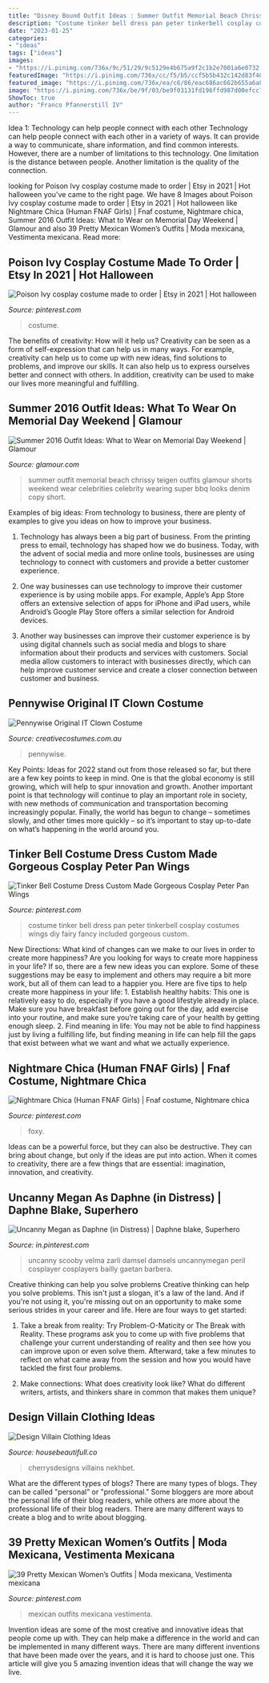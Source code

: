 ```yaml
---
title: "Disney Bound Outfit Ideas : Summer Outfit Memorial Beach Chrissy Teigen Outfits Glamour Shorts Weekend Wear Celebrities Celebrity Wearing Super Bbq Looks Denim Copy Short"
description: "Costume tinker bell dress pan peter tinkerbell cosplay costumes wings diy fairy fancy included gorgeous custom"
date: "2023-01-25"
categories:
- "ideas"
tags: ["ideas"]
images:
- "https://i.pinimg.com/736x/9c/51/29/9c5129e4b675a9f2c1b2e7001a6e0732.jpg"
featuredImage: "https://i.pinimg.com/736x/cc/f5/b5/ccf5b5b432c142d83f40dca97513ccd9--a-nightmare-leg-avenue.jpg"
featured_image: "https://i.pinimg.com/736x/ea/c6/86/eac686ac662b655a6a8b6fa3432404ad--tinker-bell-costume-tinkerbell-dress.jpg"
image: "https://i.pinimg.com/736x/be/9f/03/be9f03131fd196ffd987d00efcc78366.jpg"
ShowToc: true
author: "Franco Pfannerstill IV"
---
```



Idea 1: Technology can help people connect with each other
Technology can help people connect with each other in a variety of ways. It can provide a way to communicate, share information, and find common interests. However, there are a number of limitations to this technology. One limitation is the distance between people. Another limitation is the quality of the connection.

	

		
looking for Poison Ivy cosplay costume made to order | Etsy in 2021 | Hot halloween you've came to the right page. We have 8 Images about Poison Ivy cosplay costume made to order | Etsy in 2021 | Hot halloween like Nightmare Chica (Human FNAF Girls) | Fnaf costume, Nightmare chica, Summer 2016 Outfit Ideas: What to Wear on Memorial Day Weekend | Glamour and also 39 Pretty Mexican Women’s Outfits | Moda mexicana, Vestimenta mexicana. Read more:
		
    
## Poison Ivy Cosplay Costume Made To Order | Etsy In 2021 | Hot Halloween

<img loading=lazy src="https://i.pinimg.com/736x/be/9f/03/be9f03131fd196ffd987d00efcc78366.jpg" onerror="this.onerror=null;this.src='https://tse3.mm.bing.net/th?id=OIP.arN99bOMpDmUjWEctzusbgHaLR&amp;pid=15.1';" alt="Poison Ivy cosplay costume made to order | Etsy in 2021 | Hot halloween">

_Source: pinterest.com_

>costume. 

	

The benefits of creativity: How will it help us?
Creativity can be seen as a form of self-expression that can help us in many ways. For example, creativity can help us to come up with new ideas, find solutions to problems, and improve our skills. It can also help us to express ourselves better and connect with others. In addition, creativity can be used to make our lives more meaningful and fulfilling.

    
## Summer 2016 Outfit Ideas: What To Wear On Memorial Day Weekend | Glamour

<img loading=lazy src="http://media.glamour.com/photos/573e2535171c8c795b0f7344/master/pass/chrissy-teigen-summer-outfit.jpg" onerror="this.onerror=null;this.src='https://tse1.mm.bing.net/th?id=OIP.Ia1ikKpPpkWvxMy9CQEdogHaJ8&amp;pid=15.1';" alt="Summer 2016 Outfit Ideas: What to Wear on Memorial Day Weekend | Glamour">

_Source: glamour.com_

>summer outfit memorial beach chrissy teigen outfits glamour shorts weekend wear celebrities celebrity wearing super bbq looks denim copy short. 

	

Examples of big ideas: From technology to business, there are plenty of examples to give you ideas on how to improve your business.
1. Technology has always been a big part of business. From the printing press to email, technology has shaped how we do business. Today, with the advent of social media and more online tools, businesses are using technology to connect with customers and provide a better customer experience.
2. One way businesses can use technology to improve their customer experience is by using mobile apps. For example, Apple’s App Store offers an extensive selection of apps for iPhone and iPad users, while Android’s Google Play Store offers a similar selection for Android devices.

3. Another way businesses can improve their customer experience is by using digital channels such as social media and blogs to share information about their products and services with customers. Social media allow customers to interact with businesses directly, which can help improve customer service and create a closer connection between customer and business.


    
## Pennywise Original IT Clown Costume

<img loading=lazy src="https://www.creativecostumes.com.au/wp-content/uploads/2018/07/CC_April_18_213-768x1024.jpg" onerror="this.onerror=null;this.src='https://tse4.mm.bing.net/th?id=OIP.dNA8Mti6p9uNXnGjDyWdOAHaJ4&amp;pid=15.1';" alt="Pennywise Original IT Clown Costume">

_Source: creativecostumes.com.au_

>pennywise. 

	

Key Points:
Ideas for 2022 stand out from those released so far, but there are a few key points to keep in mind. One is that the global economy is still growing, which will help to spur innovation and growth. Another important point is that technology will continue to play an important role in society, with new methods of communication and transportation becoming increasingly popular. Finally, the world has begun to change – sometimes slowly, and other times more quickly – so it’s important to stay up-to-date on what’s happening in the world around you.

    
## Tinker Bell Costume Dress Custom Made Gorgeous Cosplay Peter Pan Wings

<img loading=lazy src="https://i.pinimg.com/736x/ea/c6/86/eac686ac662b655a6a8b6fa3432404ad--tinker-bell-costume-tinkerbell-dress.jpg" onerror="this.onerror=null;this.src='https://tse2.mm.bing.net/th?id=OIP.Z-wL_6-Grbaeh_9zK9APzwHaLH&amp;pid=15.1';" alt="Tinker Bell Costume Dress Custom Made Gorgeous Cosplay Peter Pan Wings">

_Source: pinterest.com_

>costume tinker bell dress pan peter tinkerbell cosplay costumes wings diy fairy fancy included gorgeous custom. 

	

New Directions: What kind of changes can we make to our lives in order to create more happiness?
Are you looking for ways to create more happiness in your life? If so, there are a few new ideas you can explore. Some of these suggestions may be easy to implement and others may require a bit more work, but all of them can lead to a happier you. Here are five tips to help create more happiness in your life: 1. Establish healthy habits: This one is relatively easy to do, especially if you have a good lifestyle already in place. Make sure you have breakfast before going out for the day, add exercise into your routine, and make sure you’re taking care of your health by getting enough sleep. 2. Find meaning in life: You may not be able to find happiness just by living a fulfilling life, but finding meaning in life can help fill the gaps that exist between what we want and what we actually experience.

    
## Nightmare Chica (Human FNAF Girls) | Fnaf Costume, Nightmare Chica

<img loading=lazy src="https://i.pinimg.com/736x/cc/f5/b5/ccf5b5b432c142d83f40dca97513ccd9--a-nightmare-leg-avenue.jpg" onerror="this.onerror=null;this.src='https://tse4.mm.bing.net/th?id=OIP.EgkYenHfETIH6QYHBQi5KQHaKZ&amp;pid=15.1';" alt="Nightmare Chica (Human FNAF Girls) | Fnaf costume, Nightmare chica">

_Source: pinterest.com_

>foxy. 

	

Ideas can be a powerful force, but they can also be destructive. They can bring about change, but only if the ideas are put into action. When it comes to creativity, there are a few things that are essential: imagination, innovation, and creativity.

    
## Uncanny Megan As Daphne (in Distress) | Daphne Blake, Superhero

<img loading=lazy src="https://i.pinimg.com/736x/bb/31/78/bb317814e3cbe75586894dcc24bcccb8--cosplay-events-daphne-blake.jpg" onerror="this.onerror=null;this.src='https://tse1.mm.bing.net/th?id=OIP.V-0kI1IYYOHa-VWreKqcpwAAAA&amp;pid=15.1';" alt="Uncanny Megan as Daphne (in Distress) | Daphne blake, Superhero">

_Source: in.pinterest.com_

>uncanny scooby velma zarli damsel damsels uncannymegan peril cosplayer cosplayers bailly gaetan barbera. 

	

Creative thinking can help you solve problems
Creative thinking can help you solve problems. This isn't just a slogan, it's a law of the land. And if you're not using it, you're missing out on an opportunity to make some serious strides in your career and life. Here are four ways to get started: 
1. Take a break from reality: Try Problem-O-Maticity or The Break with Reality. These programs ask you to come up with five problems that challenge your current understanding of reality and then see how you can improve upon or even solve them. Afterward, take a few minutes to reflect on what came away from the session and how you would have tackled the first four problems. 

2. Make connections: What does creativity look like? What do different writers, artists, and thinkers share in common that makes them unique?

    
## Design Villain Clothing Ideas

<img loading=lazy src="https://i.pinimg.com/736x/9c/51/29/9c5129e4b675a9f2c1b2e7001a6e0732.jpg" onerror="this.onerror=null;this.src='https://tse2.mm.bing.net/th?id=OIP.geG2DmN5VJYKTWnnHmgu1QHaLt&amp;pid=15.1';" alt="Design Villain Clothing Ideas">

_Source: housebeautifull.co_

>cherrysdesigns villains nekhbet. 

	

What are the different types of blogs?
There are many types of blogs. They can be called "personal" or "professional." Some bloggers are more about the personal life of their blog readers, while others are more about the professional life of their blog readers. There are many different ways to create a blog and to write about blogging.

    
## 39 Pretty Mexican Women’s Outfits | Moda Mexicana, Vestimenta Mexicana

<img loading=lazy src="https://i.pinimg.com/736x/a6/f2/74/a6f2740630ba3cee20cbe6da5e7b7aad.jpg" onerror="this.onerror=null;this.src='https://tse3.mm.bing.net/th?id=OIP.4YKluv-KZ1iZHeUT-axodAHaLG&amp;pid=15.1';" alt="39 Pretty Mexican Women’s Outfits | Moda mexicana, Vestimenta mexicana">

_Source: pinterest.com_

>mexican outfits mexicana vestimenta. 

	

Invention ideas are some of the most creative and innovative ideas that people come up with. They can help make a difference in the world and can be implemented in many different ways. There are many different inventions that have been made over the years, and it is hard to choose just one. This article will give you 5 amazing invention ideas that will change the way we live.


